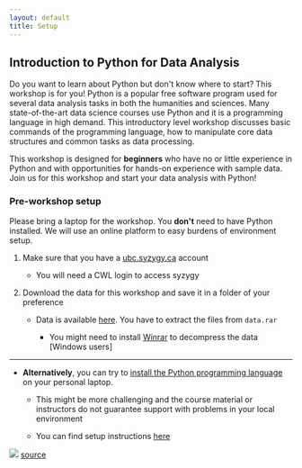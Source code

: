 ```yaml
---
layout: default
title: Setup
---
```

## Introduction to Python for Data Analysis

Do you want to learn about Python but don't know where to start? This workshop is for you! Python is a popular free software program used for several data analysis tasks in both the humanities and sciences. Many state-of-the-art data science courses use Python and it is a programming language in high demand. This introductory level workshop discusses basic commands of the programming language, how to manipulate core data structures and common tasks as data processing.


This workshop is designed for **beginners** who have no or little experience in Python and with opportunities for hands-on experience with sample data. Join us for this workshop and start your data analysis with Python!

### Pre-workshop setup 

Please bring a laptop for the workshop. You **don't** need to have Python installed. We will use an online platform to easy burdens of environment setup. 

1. Make sure that you have a [ubc.syzygy.ca](https://ubc.syzygy.ca/) account

    * You will need a CWL login to access syzygy


1. Download the data for this workshop and save it in a folder of your preference

    * Data is available [here](https://github.com/ubc-library-rc/intro-python/raw/master/data.rar). You have to extract the files from `data.rar`

        * You might need to install [Winrar](https://www.win-rar.com/start.html?&L=0) to decompress the data [Windows users]

___

* **Alternatively**, you can try to [install the Python programming language](https://www.python.org/) on your personal laptop. 

    * This might be more challenging and the course material or instructors do not guarantee support with problems in your local environment

    * You can find setup instructions [here](https://ehmatthes.github.io/pcc_2e/setup_instructions/setup_instructions/)

<img src="{{site.baseurl}}/content/figures/xkcd-python.png"> [source](https://xkcd.com/353/)
